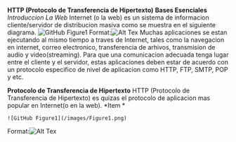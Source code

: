 **HTTP (Protocolo de Transferencia de Hipertexto)**
**Bases Esenciales**
*Introduccion*
*La Web*
Internet (o la web) es un sistema de informacion cliente/servidor de distribucion masiva como se muestra en el siguiente diagrama.
![GitHub Figure1](/images/Figure1.png)
Format:![Alt Tex](url)
Muchas aplicaciones se estan ejecutando al mismo tiempo a traves de Internet, tales como la navegacion en internet, correo electronico, transferencia de arhivos, transmision de audio y video(streaming). Para que una comunicacion adecuada tenga lugar entre el cliente y el servidor, estas aplicaciones deben estar de acuerdo con un protocolo especifico de nivel de aplicacion como HTTP, FTP, SMTP, POP y  etc.

**Protocolo de Transferencia de Hipertexto**
HTTP (Protocolo de Transferencia de Hipertexto) es quizas el protocolo de aplicacion mas popular en Internet(o en la web).
*Item *

	![GitHub Figure1](/images/Figure1.png)
Format:![Alt Tex](url)
